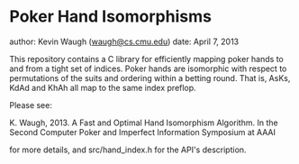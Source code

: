 Poker Hand Isomorphisms
=======================

author: Kevin Waugh (waugh@cs.cmu.edu)
date: April 7, 2013

This repository contains a C library for efficiently mapping poker hands to and
from a tight set of indices.  Poker hands are isomorphic with respect to
permutations of the suits and ordering within a betting round.  That is,
AsKs, KdAd and KhAh all map to the same index preflop.

Please see:

K. Waugh, 2013. A Fast and Optimal Hand Isomorphism Algorithm.  In the Second
Computer Poker and Imperfect Information Symposium at AAAI 

for more details, and src/hand_index.h for the API's description.
